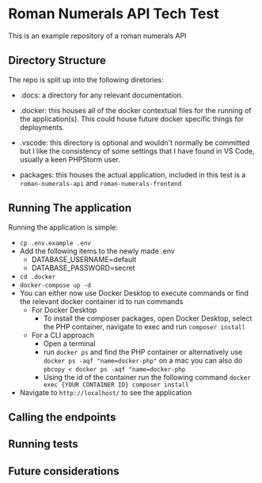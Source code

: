 # Roman Numerals API Tech Test
This is an example repository of a roman numerals API

## Directory Structure
The repo is split up into the following diretories:

- .docs: a directory for any relevant documentation.

-  .docker: this houses all of the docker contextual files for the running of the application(s). This could house future docker specific things for deployments.

- .vscode: this directory is optional and wouldn't normally be committed but I like the consistency of some settings that I have found in VS Code, usually a keen PHPStorm user.

- packages: this houses the actual application, included in this test is a `roman-numerals-api` and `roman-numerals-frontend`

## Running The application
Running the application is simple:

- `cp .env.example .env`
- Add the following items to the newly made .env
    - DATABASE_USERNAME=default
    - DATABASE_PASSWORD=secret  
- `cd .docker`
- `docker-compose up -d`
- You can either now use Docker Desktop to execute commands or find the relevant docker container id to run commands
    - For Docker Desktop
        - To install the composer packages, open Docker Desktop, select the PHP container, navigate to exec and run `composer install`
    - For a CLI approach
        - Open a terminal
        - run `docker ps` and find the PHP container or alternatively use `docker ps -aqf "name=docker-php"` on a mac you can also do `pbcopy < docker ps -aqf "name=docker-php`
        - Using the id of the container run the following command `docker exec {YOUR CONTAINER ID} composer install`
- Navigate to `http://localhost/` to see the application

## Calling the endpoints

## Running tests

## Future considerations